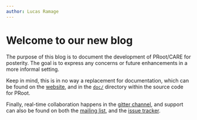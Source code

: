 ```yaml
---
author: Lucas Ramage
---
```


# Welcome to our new blog

The purpose of this blog is to document the development of PRoot/CARE for posterity.
The goal is to express any concerns or future enhancements in a more informal setting.

Keep in mind, this is in no way a replacement for documentation, which can be found
on the [website](https://proot-me.github.io), and in the [`doc/`](https://github.com/proot-me/proot/tree/master/doc)
directory within the source code for PRoot.

Finally, real-time collaboration happens in the [gitter channel](https://gitter.im/proot-me/devs),
and support can also be found on both the [mailing list](mailto:proot_me@googlegroups.com), and the [issue tracker](https://github.com/proot-me/proot/issues).
